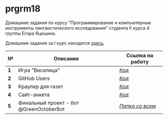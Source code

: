 # prgrm18
Домашние задания по курсу "Программирование и компьютерные инструменты лингвистического исследования" студента II курса 4 группы Егора Яцишина.

Домашние задания за I курс находятся [здесь](https://github.com/toskn/programming).

<table>
<thead>
<tr>
<th>№</th>
<th>Описание</th>
<th>Ссылка на работу</th>
</tr>
</thead>
<tbody>
<tr>
<td><strong>1</strong></td>
<td>Игра "Виселица"</td>
<td><a href="https://github.com/toskn/prgrm18/blob/master/HW/TASK1/task1.py"><em>Код</em></a></td>
</tr>
<tr>
<td><strong>2</strong></td>
<td>GitHub Users</td>
<td><a href="https://github.com/toskn/prgrm18/blob/master/HW/TASK2/task2_Egor_Yatsishin.py"><em>Код</em></a></td>
</tr>
<tr>
<td><strong>3</strong></td>
<td>Краулер для газет</td>
<td><a href="https://github.com/toskn/prgrm18/blob/master/HW/TASK3/task3_Egor_Yatsishin.py"><em>Код</em></a></td>
</tr>
<tr>
<td><strong>4</strong></td>
<td>Сайт-анкета</td>
<td><a href="https://github.com/toskn/prgrm18/blob/master/HW/TASK4/task4_Egor_Yatsishin.py"><em>Код</em></a></td>
</tr>
<tr>
<td><strong>5</strong></td>
<td>Финальный проект - бот @GreenOctoberBot</td>
<td><a href="https://github.com/toskn/prgrm18/tree/master/HW/FINAL_PROJECT"><em>Папка со всем</em></a></td>
</tr>
</tbody>
</table>
